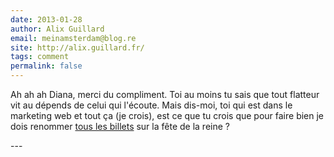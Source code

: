 ```yaml
---
date: 2013-01-28
author: Alix Guillard
email: meinamsterdam@blog.re
site: http://alix.guillard.fr/
tags: comment
permalink: false
---
```


<p>Ah ah ah Diana, merci du compliment. Toi au moins tu sais que tout flatteur vit au dépends de celui qui l'écoute. Mais dis-moi, toi qui est dans le marketing web et tout ça (je crois), est ce que tu crois que pour faire bien je dois renommer <a href="/?q=Koninginnedag" title="La fête de la reine">tous les billets</a> sur la fête de la reine ?</p>
---